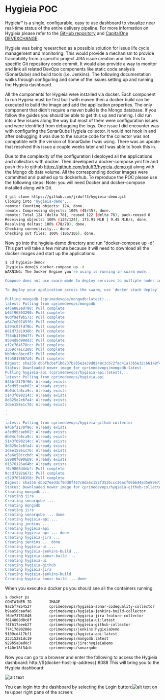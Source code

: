 # Hygieia POC

Hygieia℠ is a single, configurable, easy to use dashboard to visualize near real-time status of the entire delivery pipeline. For more information on Hygieia please refer to the [GitHub repository](https://github.com/capitalone/Hygieia) and [CapitalOne DEVEXCHANGE](https://developer.capitalone.com/opensource-projects/hygieia/).

Hygieia was being researched as a possible solution for issue life cycle management and monitoring. This would provide a mechanism to provide traceability from a specific project JIRA issue creation and link this to specific Git repository code commit. It would also provide a way to monitor and link all related DevOps components like static code analysis (SonarQube) and build tools (i.e. Jenkins). The following documentation walks through configuring and some of the issues setting up and running the Hygieia dashboard.

All the components for Hygieia were installed via docker. Each component to run Hygieia must be first built with maven then a docker build can be executed to build the image and add the application properties. The only component that didn't require a maven build is the Mongo database.
If you follow the guides you should be able to get this up and running. I did run into a few issues along the way but most of them were configuration issues and were identified from debugging the logs. One issue I did encounter was with configuring the SonarQube Hygieia collector. It would not hook in and after debugging it was due to the source code for the collector was not compatible with the version of SonarQube I was using. There was an update that resolved this issue a couple weeks later and I was able to hook this in.

Due to the complexity of the configuration I deployed all the applications and collectors with docker. Then developed a docker-compose.yml file and push this to github https://github.com/jrduff3/hygieia-demo.git along with the Mongo db data volume. All the corresponding docker images were committed and pushed up to dockerhub. To reproduce the POC please use the following steps:
Note: you will need Docker and docker-compose installed along with Git.

```bash
$ git clone https://github.com/jrduff3/hygieia-demo.git
Cloning into 'hygieia-demo'...
remote: Counting objects: 124, done.
remote: Compressing objects: 100% (45/45), done.
remote: Total 124 (delta 78), reused 122 (delta 76), pack-reused 0
Receiving objects: 100% (124/124), 173.91 MiB | 9.45 MiB/s, done.
Resolving deltas: 100% (78/78), done.
Checking connectivity... done.
Checking out files: 100% (105/105), done.
```

Now go into the hygieia-demo directory and run "docker-compose up -d" This part will take a few minute because it will need to download all the docker images and start up the applications:

```bash
$ cd hygieia-demo/
[hygieia-demo]$ docker-compose up -d 
WARNING: The Docker Engine you're using is running in swarm mode.
 
Compose does not use swarm mode to deploy services to multiple nodes in a swarm. All containers will be scheduled on the current node.
 
To deploy your application across the swarm, use `docker stack deploy`.
 
Pulling mongodb (cprimedevops/mongodb:latest)...
latest: Pulling from cprimedevops/mongodb
e45e882ed798: Pull complete
b03f96593290: Pull complete
90df9ef9b571: Pull complete
a647e09745f6: Pull complete
b394c03fdf0b: Pull complete
081d72a1938b: Pull complete
7584b1f09d77: Pull complete
9504d8d990d3: Pull complete
ef2c764578cc: Pull complete
2369c7a1c288: Pull complete
bb0dcc8bccd7: Pull complete
9fb5815867a0: Pull complete
Digest: sha256:db5fbcbef1b6237b285e2a39d0248c3cb72fac41a7365e32c661a8f4d2ea1434
Status: Downloaded newer image for cprimedevops/mongodb:latest
Pulling hygieia-api (cprimedevops/hygieia-api:latest)...
latest: Pulling from cprimedevops/hygieia-api
846bf2170f96: Already exists
a3ed95caeb02: Already exists
6b04cfa6ca9c: Already exists
5143f090214c: Already exists
8d825e2e6fa4: Already exists
2dee158e1c76: Already exists
.
.
.
latest: Pulling from cprimedevops/hygieia-github-collector
846bf2170f96: Already exists
a3ed95caeb02: Already exists
6b04cfa6ca9c: Already exists
5143f090214c: Already exists
8d825e2e6fa4: Already exists
2dee158e1c76: Already exists
a3a6e58cccbd: Already exists
58980f0906b9: Already exists
01376126a64b: Already exists
f0c9808d4ebf: Pull complete
0ccd7292a671: Pull complete
c52970548358: Pull complete
Digest: sha256:dbb27eeddcf9dd0f467c8da6c152f353bccc36acf06bb44ad5e89e73865f5f2d
Status: Downloaded newer image for cprimedevops/hygieia-github-collector:latest
Creating mongodb ...
Creating jira ...
Creating sonarqube ...
Creating mongodb
Creating jira
Creating sonarqube ... done
Creating hygieia-api ...
Creating jenkins ...
Creating hygieia-api
Creating hygieia-api ... done
Creating hygieia-jira ...
Creating jenkins ... done
Creating hygieia-ui ...
Creating hygieia-jenkins-build ...
Creating hygieia-sonar-build ...
Creating hygieia-ui
Creating hygieia-github
Creating hygieia-jira
Creating hygieia-jenkins-build
Creating hygieia-sonar-build ... done
```

When you execute a docker ps you should see all the containers running:

```bash
$ docker ps
CONTAINER ID        IMAGE                                              COMMAND                  CREATED              STATUS              PORTS                                                                                   NAMES
9a2bf7854527        cprimedevops/hygieia-sonar-codequality-collector   "/bin/sh -c './sonar-"   About a minute ago   Up 58 seconds                                                                                               hygieia-sonar-build
b9aa56caafa6        cprimedevops/hygieia-jenkins-build-collector       "/bin/sh -c './jenkin"   About a minute ago   Up About a minute                                                                                           hygieia-jenkins-build
f6de73781046        cprimedevops/hygieia-jira-feature-collector        "/bin/sh -c './jira-p"   About a minute ago   Up About a minute                                                                                           hygieia-jira
f614808d8c8f        cprimedevops/hygieia-ui:latest                     "/bin/sh -c 'conf-bui"   About a minute ago   Up About a minute   443/tcp, 0.0.0.0:8088->80/tcp                                                           hygieia-ui
f4f617aeeb27        cprimedevops/hygieia-github-collector              "/bin/sh -c './github"   About a minute ago   Up About a minute                                                                                           hygieia-github
77417d80280e        cprimedevops/jenkins:hygieiaDemo                   "/bin/sh -c 'java -ja"   About a minute ago   Up About a minute   0.0.0.0:8090->8080/tcp                                                                  jenkins
9109cd417bf1        cprimedevops/hygieia-api:latest                    "/bin/sh -c './proper"   About a minute ago   Up About a minute   0.0.0.0:8080->8080/tcp                                                                  hygieia-api
23315281dc19        cprimedevops/mongodb:latest                        "docker-entrypoint.sh"   About a minute ago   Up About a minute   0.0.0.0:27017->27017/tcp                                                                mongodb
929b5a0ad0c7        cprimedevops/jira:hygieiaDemo                      "/bin/sh -c '/opt/app"   About a minute ago   Up About a minute   0.0.0.0:8081->8081/tcp                                                                  jira
e140e18f34cb        cprimedevops/sonarqube                             "./bin/run.sh"           About a minute ago   Up About a minute   0.0.0.0:9000->9000/tcp, 0.0.0.0:9092->9092/tcp                                          sonarqube
```

Now you can go to a browser and enter the following to access the Hygieia dashboard:
http://${docker-host-ip-address}:8088 
This will bring you to the Hygieia dashboard:

![alt text](https://github.com/jrduff3/hygieia-demo/dashboard1.png)

You can login hto the dashboard by selecting the Login button:![alt text](https://github.com/jrduff3/hygieia-demo/loginbutton.png)   on te upper right pane of the screen:
